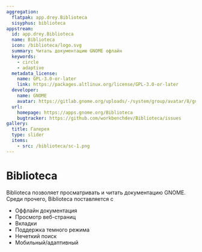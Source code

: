 ```yaml
---
aggregation:
  flatpak: app.drey.Biblioteca
  sisyphus: biblioteca
appstream:
  id: app.drey.Biblioteca
  name: Biblioteca
  icon: /biblioteca/logo.svg
  summary: Читать документацию GNOME офлайн
  keywords:
    - circle
    - adaptive
  metadata_license:
    name: GPL-3.0-or-later
    link: https://packages.altlinux.org/license/GPL-3.0-or-later
  developer:
    name: GNOME
    avatar: https://gitlab.gnome.org/uploads/-/system/group/avatar/8/gnomelogo.png?width=48
  url:
    homepage: https://apps.gnome.org/Biblioteca
    bugtracker: https://github.com/workbenchdev/Biblioteca/issues
gallery:
  title: Галерея
  type: slider
  items:
    - src: /biblioteca/sc-1.png
---
```


# Biblioteca

Biblioteca позволяет просматривать и читать документацию GNOME. Среди прочего, Biblioteca поставляется с

- Оффлайн документация
- Просмотр веб-страниц
- Вкладки
- Поддержка темного режима
- Нечеткий поиск
- Мобильный/адаптивный
  <AGWGallery />

<!--@include: @apps/.parts/install/content-repo.md-->
<!--@include: @apps/.parts/install/content-flatpak.md-->
